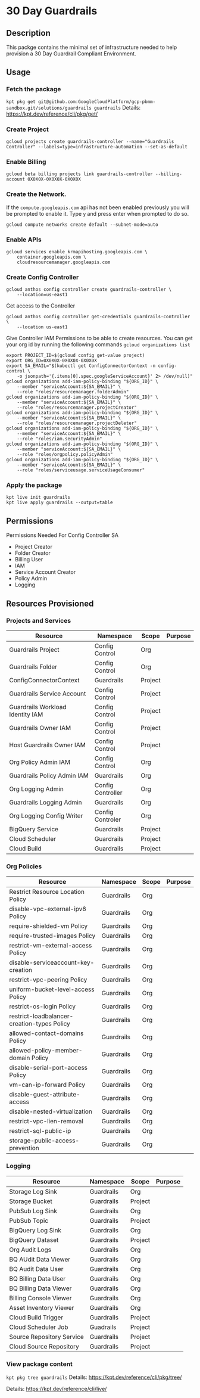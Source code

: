 # 30 Day Guardrails

## Description
This packge contains the minimal set of infrastructure needed to help provision a 30 Day Guardrail Compliant Environment.

## Usage

### Fetch the package
`kpt pkg get git@github.com:GoogleCloudPlatform/gcp-pbmm-sandbox.git/solutions/guardrails guardrails`
Details: https://kpt.dev/reference/cli/pkg/get/

### Create Project
```
gcloud projects create guardrails-controller --name="Guardrails Controller" --labels=type=infrastructure-automation --set-as-default
```

### Enable Billing
```
gcloud beta billing projects link guardrails-controller --billing-account 0X0X0X-0X0X0X-0X0X0X
```

### Create the Network.

If the `compute.googleapis.com` api has not been enabled previously you will be prompted to enable it. Type `y` and press enter when prompted to do so.
```
gcloud compute networks create default --subnet-mode=auto
```

### Enable APIs
```
gcloud services enable krmapihosting.googleapis.com \
    container.googleapis.com \
    cloudresourcemanager.googleapis.com
```

### Create Config Controller
```
gcloud anthos config controller create guardrails-controller \
    --location=us-east1
```

Get access to the Controller
```
gcloud anthos config controller get-credentials guardrails-controller \
    --location us-east1
```

Give Controller IAM Permissions to be able to create resources. You can get your org id by running the following commands `gcloud organizations list`
```
export PROJECT_ID=$(gcloud config get-value project)
export ORG_ID=0X0X0X-0X0X0X-0X0X0X
export SA_EMAIL="$(kubectl get ConfigConnectorContext -n config-control \
    -o jsonpath='{.items[0].spec.googleServiceAccount}' 2> /dev/null)"
gcloud organizations add-iam-policy-binding "${ORG_ID}" \
    --member "serviceAccount:${SA_EMAIL}" \
    --role "roles/resourcemanager.folderAdmin"
gcloud organizations add-iam-policy-binding "${ORG_ID}" \
    --member "serviceAccount:${SA_EMAIL}" \
    --role "roles/resourcemanager.projectCreator"
gcloud organizations add-iam-policy-binding "${ORG_ID}" \
    --member "serviceAccount:${SA_EMAIL}" \
    --role "roles/resourcemanager.projectDeleter"
gcloud organizations add-iam-policy-binding "${ORG_ID}" \
    --member "serviceAccount:${SA_EMAIL}" \
    --role "roles/iam.securityAdmin"
gcloud organizations add-iam-policy-binding "${ORG_ID}" \
    --member "serviceAccount:${SA_EMAIL}" \
    --role "roles/orgpolicy.policyAdmin"
gcloud organizations add-iam-policy-binding "${ORG_ID}" \
    --member "serviceAccount:${SA_EMAIL}" \
    --role "roles/serviceusage.serviceUsageConsumer"
```

### Apply the package
```
kpt live init guardrails
kpt live apply guardrails --output=table
```

## Permissions

Permissions Needed For Config Controller SA
- Project Creator
- Folder Creator
- Billing User
- IAM
- Service Account Creator
- Policy Admin
- Logging

## Resources Provisioned

### Projects and Services

| Resource | Namespace | Scope | Purpose |
| -------- | --------- | ----- | ------- |
| Guardrails Project | Config Control | Org | |
| Guardrails Folder | Config Control | Org | |
| ConfigConnectorContext | Guardrails | Project | |
| Guardrails Service Account | Config Control | Project | |
| Guardrails Workload Identity IAM | Config Control | Project | |
| Guardrails Owner IAM | Config Control | Project | |
| Host Guardrails Owner IAM | Config Control | Project | |
| Org Policy Admin IAM | Config Control | Org | |
| Guardrails Policy Admin IAM | Guardrails | Org | |
| Org Logging Admin | Config Controller | Org | |
| Guardrails Logging Admin | Guardrails | Org | |
| Org Logging Config Writer | Config Controler | Org | |
| BigQuery Service | Guardrails | Project | |
| Cloud Scheduler | Guardrails | Project | |
| Cloud Build | Guardrails | Project | |

### Org Policies

| Resource | Namespace | Scope | Purpose |
| -------- | --------- | ----- | ------- |
| Restrict Resource Location Policy | Guardrails | Org | |
| disable-vpc-external-ipv6 Policy | Guardrails | Org | |
| require-shielded-vm Policy | Guardrails | Org ||
| require-trusted-images Policy | Guardrails | Org ||
| restrict-vm-external-access Policy | Guardrails | Org ||
| disable-serviceaccount-key-creation | Guardrails | Org ||
| restrict-vpc-peering Policy | Guardrails | Org ||
| uniform-bucket-level-access Policy | Guardrails | Org ||
| restrict-os-login Policy | Guardrails | Org ||
| restrict-loadbalancer-creation-types Policy | Guardrails | Org ||
| allowed-contact-domains Policy | Guardrails | Org ||
| allowed-policy-member-domain Policy | Guardrails | Org ||
| disable-serial-port-access Policy | Guardrails | Org ||
| vm-can-ip-forward Policy | Guardrails | Org ||
| disable-guest-attribute-access | Guardrails | Org ||
| disable-nested-virtualization | Guardrails | Org ||
| restrict-vpc-lien-removal | Guardrails | Org ||
| restrict-sql-public-ip | Guardrails | Org ||
| storage-public-access-prevention | Guardrails | Org ||

### Logging

| Resource | Namespace | Scope | Purpose |
| -------- | --------- | ----- | ------- |
| Storage Log Sink | Guardrails | Org ||
| Storage Bucket | Guardrails | Project ||
| PubSub Log Sink | Guardrails | Org ||
| PubSub Topic | Guardrails | Project ||
| BigQuery Log Sink | Guardrails | Org ||
| BigQuery Dataset | Guardrails | Project ||
| Org Audit Logs | Guardrails | Org ||
| BQ AUdit Data Viewer | Guardrails | Org ||
| BQ Audit Data User | Guardrails | Org ||
| BQ Billing Data User | Guardrails | Org ||
| BQ Billing Data Viewer | Guardrails | Org ||
| Billing Console Viewer | Guardrails | Org ||
| Asset Inventory Viewer | Guardrails | Org ||
| Cloud Build Trigger | Guardrails | Project ||
| Cloud Scheduler Job | Guadrails | Project ||
| Source Repository Service | Guardrails | Project ||
| Cloud Source Repository | Guardrails | Project ||

### View package content
`kpt pkg tree guardrails`
Details: https://kpt.dev/reference/cli/pkg/tree/

Details: https://kpt.dev/reference/cli/live/
